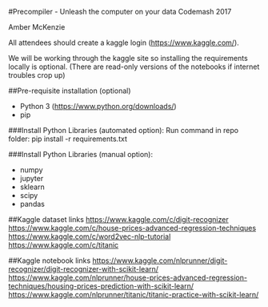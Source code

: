 #Precompiler - Unleash the computer on your data
Codemash 2017

Amber McKenzie

All attendees should create a kaggle login (https://www.kaggle.com/).

We will be working through the kaggle site so installing the requirements locally is optional.
(There are read-only versions of the notebooks if internet troubles crop up)

##Pre-requisite installation (optional)

- Python 3 (https://www.python.org/downloads/)
- pip

###Install Python Libraries (automated option):
Run command in repo folder: pip install -r requirements.txt


###Install Python Libraries (manual option):
- numpy
- jupyter
- sklearn
- scipy
- pandas

##Kaggle dataset links
https://www.kaggle.com/c/digit-recognizer
https://www.kaggle.com/c/house-prices-advanced-regression-techniques
https://www.kaggle.com/c/word2vec-nlp-tutorial
https://www.kaggle.com/c/titanic



##Kaggle notebook links
https://www.kaggle.com/nlprunner/digit-recognizer/digit-recognizer-with-scikit-learn/
https://www.kaggle.com/nlprunner/house-prices-advanced-regression-techniques/housing-prices-prediction-with-scikit-learn/
https://www.kaggle.com/nlprunner/titanic/titanic-practice-with-scikit-learn/
